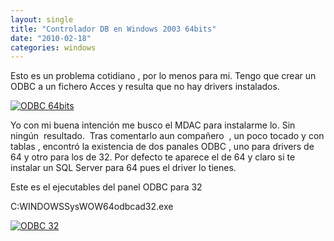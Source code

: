 ```yaml
---
layout: single
title: "Controlador DB en Windows 2003 64bits"
date: "2010-02-18"
categories: windows
---
```


Esto es un problema cotidiano , por lo menos para mi. Tengo que crear un ODBC a un fichero Acces y resulta que no hay drivers instalados.

[![](images/ODBC_64-300x247.jpg "ODBC 64bits")](https://luispuente.net/wp-content/uploads/2010/02/ODBC_64.jpg)

Yo con mi buena intención me busco el MDAC para instalarme lo. Sin ningún  resultado.  Tras comentarlo aun compañero  , un poco tocado y con tablas , encontró la existencia de dos panales ODBC , uno para drivers de 64 y otro para los de 32. Por defecto te aparece el de 64 y claro si te instalar un SQL Server para 64 pues el driver lo tienes.

Este es el ejecutables del panel ODBC para 32

C:WINDOWSSysWOW64odbcad32.exe

[![](images/ODBC_32-300x247.jpg "ODBC 32")](https://luispuente.net/wp-content/uploads/2010/02/ODBC_32.jpg)

